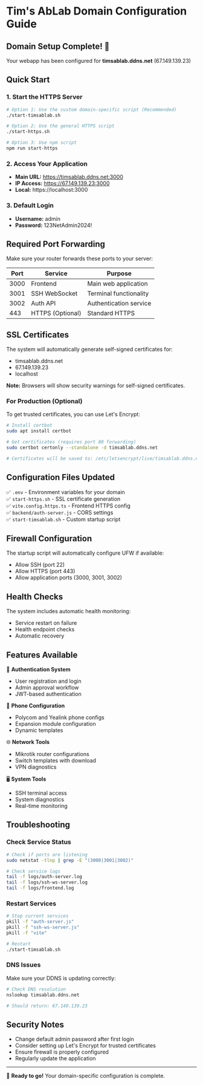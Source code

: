 # Tim's AbLab Domain Configuration Guide

## Domain Setup Complete! 🎉

Your webapp has been configured for **timsablab.ddns.net** (67.149.139.23)

## Quick Start

### 1. Start the HTTPS Server
```bash
# Option 1: Use the custom domain-specific script (Recommended)
./start-timsablab.sh

# Option 2: Use the general HTTPS script
./start-https.sh

# Option 3: Use npm script
npm run start-https
```

### 2. Access Your Application
- **Main URL:** https://timsablab.ddns.net:3000
- **IP Access:** https://67.149.139.23:3000
- **Local:** https://localhost:3000

### 3. Default Login
- **Username:** admin
- **Password:** 123NetAdmin2024!

## Required Port Forwarding

Make sure your router forwards these ports to your server:

| Port | Service | Purpose |
|------|---------|---------|
| 3000 | Frontend | Main web application |
| 3001 | SSH WebSocket | Terminal functionality |
| 3002 | Auth API | Authentication service |
| 443 | HTTPS (Optional) | Standard HTTPS |

## SSL Certificates

The system will automatically generate self-signed certificates for:
- timsablab.ddns.net
- 67.149.139.23
- localhost

**Note:** Browsers will show security warnings for self-signed certificates.

### For Production (Optional)
To get trusted certificates, you can use Let's Encrypt:

```bash
# Install certbot
sudo apt install certbot

# Get certificates (requires port 80 forwarding)
sudo certbot certonly --standalone -d timsablab.ddns.net

# Certificates will be saved to: /etc/letsencrypt/live/timsablab.ddns.net/
```

## Configuration Files Updated

✅ `.env` - Environment variables for your domain  
✅ `start-https.sh` - SSL certificate generation  
✅ `vite.config.https.ts` - Frontend HTTPS config  
✅ `backend/auth-server.js` - CORS settings  
✅ `start-timsablab.sh` - Custom startup script  

## Firewall Configuration

The startup script will automatically configure UFW if available:
- Allow SSH (port 22)
- Allow HTTPS (port 443)
- Allow application ports (3000, 3001, 3002)

## Health Checks

The system includes automatic health monitoring:
- Service restart on failure
- Health endpoint checks
- Automatic recovery

## Features Available

🔐 **Authentication System**
- User registration and login
- Admin approval workflow
- JWT-based authentication

📱 **Phone Configuration**
- Polycom and Yealink phone configs
- Expansion module configuration
- Dynamic templates

🌐 **Network Tools**
- Mikrotik router configurations
- Switch templates with download
- VPN diagnostics

🖥️ **System Tools**
- SSH terminal access
- System diagnostics
- Real-time monitoring

## Troubleshooting

### Check Service Status
```bash
# Check if ports are listening
sudo netstat -tlnp | grep -E "(3000|3001|3002)"

# Check service logs
tail -f logs/auth-server.log
tail -f logs/ssh-ws-server.log
tail -f logs/frontend.log
```

### Restart Services
```bash
# Stop current services
pkill -f "auth-server.js"
pkill -f "ssh-ws-server.js"
pkill -f "vite"

# Restart
./start-timsablab.sh
```

### DNS Issues
Make sure your DDNS is updating correctly:
```bash
# Check DNS resolution
nslookup timsablab.ddns.net

# Should return: 67.149.139.23
```

## Security Notes

- Change default admin password after first login
- Consider setting up Let's Encrypt for trusted certificates
- Ensure firewall is properly configured
- Regularly update the application

---

🚀 **Ready to go!** Your domain-specific configuration is complete.

